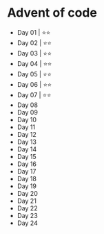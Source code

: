 # Advent of code

- Day 01 | ⭐⭐
- Day 02 | ⭐⭐
- Day 03 | ⭐⭐
- Day 04 | ⭐⭐
- Day 05 | ⭐⭐
- Day 06 | ⭐⭐
- Day 07 | ⭐⭐
- Day 08
- Day 09
- Day 10
- Day 11
- Day 12
- Day 13
- Day 14
- Day 15
- Day 16
- Day 17
- Day 18
- Day 19
- Day 20
- Day 21
- Day 22
- Day 23
- Day 24
